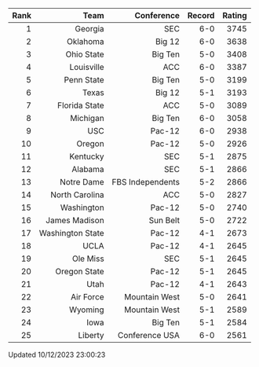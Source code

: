 | Rank  | Team                 | Conference           | Record   | Rating |
| ---:  | ---:                 | ---:                 | ---:     | ---:   |
| 1     | Georgia              | SEC                  | 6-0      | 3745   |
| 2     | Oklahoma             | Big 12               | 6-0      | 3638   |
| 3     | Ohio State           | Big Ten              | 5-0      | 3408   |
| 4     | Louisville           | ACC                  | 6-0      | 3387   |
| 5     | Penn State           | Big Ten              | 5-0      | 3199   |
| 6     | Texas                | Big 12               | 5-1      | 3193   |
| 7     | Florida State        | ACC                  | 5-0      | 3089   |
| 8     | Michigan             | Big Ten              | 6-0      | 3058   |
| 9     | USC                  | Pac-12               | 6-0      | 2938   |
| 10    | Oregon               | Pac-12               | 5-0      | 2926   |
| 11    | Kentucky             | SEC                  | 5-1      | 2875   |
| 12    | Alabama              | SEC                  | 5-1      | 2866   |
| 13    | Notre Dame           | FBS Independents     | 5-2      | 2866   |
| 14    | North Carolina       | ACC                  | 5-0      | 2827   |
| 15    | Washington           | Pac-12               | 5-0      | 2740   |
| 16    | James Madison        | Sun Belt             | 5-0      | 2722   |
| 17    | Washington State     | Pac-12               | 4-1      | 2673   |
| 18    | UCLA                 | Pac-12               | 4-1      | 2645   |
| 19    | Ole Miss             | SEC                  | 5-1      | 2645   |
| 20    | Oregon State         | Pac-12               | 5-1      | 2645   |
| 21    | Utah                 | Pac-12               | 4-1      | 2643   |
| 22    | Air Force            | Mountain West        | 5-0      | 2641   |
| 23    | Wyoming              | Mountain West        | 5-1      | 2589   |
| 24    | Iowa                 | Big Ten              | 5-1      | 2584   |
| 25    | Liberty              | Conference USA       | 6-0      | 2561   |

Updated 10/12/2023 23:00:23
